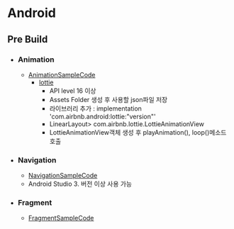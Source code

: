 # Android

## Pre Build
- ### Animation
  - [AnimationSampleCode](./AnimationSampleCode/LottieDemo)
    - [lottie](https://lottiefiles.com/featured) 
      - API level 16 이상 
      - Assets Folder 생성 후 사용할 json파일 저장 
      - 라이브러리 추가 : implementation 'com.airbnb.android:lottie:"version"'
      - LinearLayout> com.airbnb.lottie.LottieAnimationView
      - LottieAnimationView객체 생성 후 playAnimation(), loop()메소드 호출 

- ### Navigation
  - [NavigationSampleCode](./#)
  - Android Studio 3. 버전 이상 사용 가능 
- ### Fragment
  - [FragmentSampleCode]()

